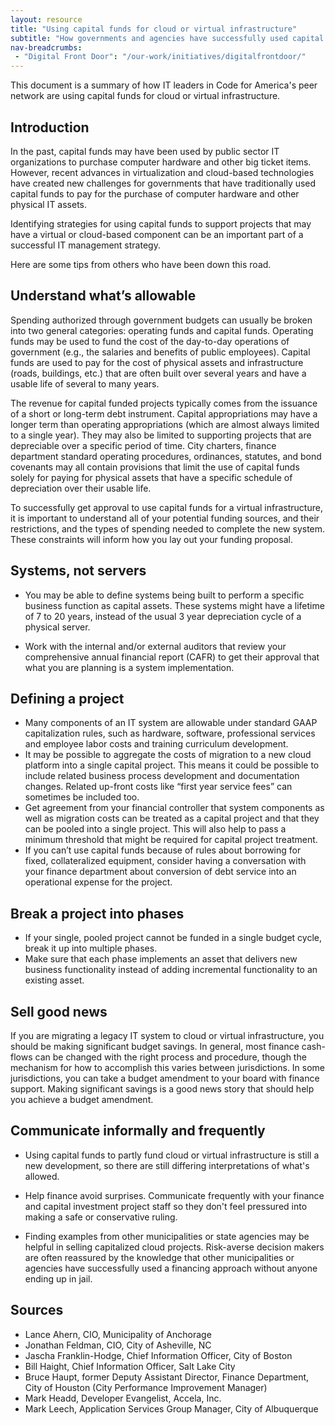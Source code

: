 ```yaml
---
layout: resource
title: "Using capital funds for cloud or virtual infrastructure"
subtitle: "How governments and agencies have successfully used capital funds for cloud or virtual infrastructure"
nav-breadcrumbs:
 - "Digital Front Door": "/our-work/initiatives/digitalfrontdoor/"
---
```


This document is a summary of how IT leaders in Code for America's peer network are using capital funds for cloud or virtual infrastructure. 

## Introduction

In the past, capital funds may have been used by public sector IT organizations to purchase computer hardware and other big ticket items. However, recent advances in virtualization and cloud-based technologies have created new challenges for governments that have traditionally used capital funds to pay for the purchase of computer hardware and other physical IT assets. 

Identifying strategies for using capital funds to support projects that may have a virtual or cloud-based component can be an important part of a successful IT management strategy.

Here are some tips from others who have been down this road.

## Understand what’s allowable 

Spending authorized through government budgets can usually be broken into two general categories: operating funds and capital funds. Operating funds may be used to fund the cost of the day-to-day operations of government (e.g., the salaries and benefits of public employees). Capital funds are used to pay for the cost of physical assets and infrastructure (roads, buildings, etc.) that are often built over several years and have a usable life of several to many years.

The revenue for capital funded projects typically comes from the issuance of a short or long-term debt instrument. Capital appropriations may have a longer term than operating appropriations (which are almost always limited to a single year). They may also be limited to supporting projects that are depreciable over a specific period of time. City charters, finance department standard operating procedures, ordinances, statutes, and bond covenants may all contain provisions that limit the use of capital funds solely for paying for physical assets that have a specific schedule of depreciation over their usable life.

To successfully get approval to use capital funds for a virtual infrastructure, it is important to understand all of your potential funding sources, and their restrictions, and the types of spending needed to complete the new system. These constraints will inform how you lay out your funding proposal.

## Systems, not servers

- You may be able to define systems being built to perform a specific business function as capital assets. These systems might have a lifetime of 7 to 20 years, instead of the usual 3 year depreciation cycle of a physical server.

- Work with the internal and/or external auditors that review your comprehensive annual financial report (CAFR) to get their approval that what you are planning is a system implementation.

## Defining a project

- Many components of an IT system are allowable under standard GAAP capitalization rules, such as hardware, software, professional services and employee labor costs and training curriculum development. 
- It may be possible to aggregate the costs of migration to a new cloud platform into a single capital project. This means it could be possible to include related business process development and documentation changes. Related up-front costs like “first year service fees” can sometimes be included too. 
- Get agreement from your financial controller that system components as well as migration costs can be treated as a capital project and that they can be pooled into a single project. This will also help to pass a minimum threshold that might be required for capital project treatment.
- If you can’t use capital funds because of rules about borrowing for fixed, collateralized equipment, consider having a conversation with your finance department about conversion of debt service into an operational expense for the project.

## Break a project into phases

 - If your single, pooled project cannot be funded in a single budget cycle, break it up into multiple phases.
 - Make sure that each phase implements an asset that delivers new business functionality instead of adding incremental functionality to an existing asset. 

## Sell good news

If you are migrating a legacy IT system to cloud or virtual infrastructure, you should be making significant budget savings. In general, most finance cash-flows can be changed with the right process and procedure, though the mechanism for how to accomplish this varies between jurisdictions. In some jurisdictions, you can take a budget amendment to your board with finance support. Making significant savings is a good news story that should help you achieve a budget amendment.


## Communicate informally and frequently

 - Using capital funds to partly fund cloud or virtual infrastructure is still a new development, so there are still differing interpretations of what's allowed. 
 
 - Help finance avoid surprises. Communicate frequently with your finance and capital investment project staff so they don't feel pressured into making a safe or conservative ruling.

 - Finding examples from other municipalities or state agencies may be helpful in selling capitalized cloud projects. Risk-averse decision makers are often reassured by the knowledge that other municipalities or agencies have successfully used a financing approach without anyone ending up in jail.
 
## Sources

-	Lance Ahern, CIO, Municipality of Anchorage 
- Jonathan Feldman, CIO, City of Asheville, NC 
- Jascha Franklin-Hodge, Chief Information Officer, City of Boston 
- Bill Haight, Chief Information Officer, Salt Lake City 
- Bruce Haupt, former Deputy Assistant Director, Finance Department, City of Houston (City Performance Improvement Manager) 
- Mark Headd, Developer Evangelist, Accela, Inc. 
-	Mark Leech, Application Services Group Manager, City of Albuquerque
 
